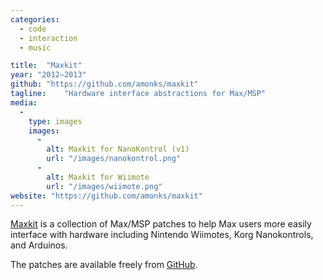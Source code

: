 ```yaml
---
categories:
  - code
  - interaction
  - music

title:  "Maxkit"
year: "2012–2013"
github: "https://github.com/amonks/maxkit"
tagline:    "Hardware interface abstractions for Max/MSP"
media:
  -
    type: images
    images:
      -
        alt: Maxkit for NanoKontrol (v1)
        url: "/images/nanokontrol.png"
      -
        alt: Maxkit for Wiimote
        url: "/images/wiimote.png"
website: "https://github.com/amonks/maxkit"
---
```

<a href="https://github.com/amonks/maxkit">Maxkit</a> is a collection of Max/MSP patches to help Max users more easily interface with hardware including Nintendo Wiimotes, Korg Nanokontrols, and Arduinos.

The patches are available freely from <a href="https://github.com/amonks/maxkit">GitHub</a>.
